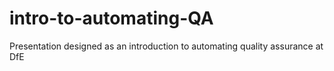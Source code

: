 # intro-to-automating-QA
Presentation designed as an introduction to automating quality assurance at DfE
